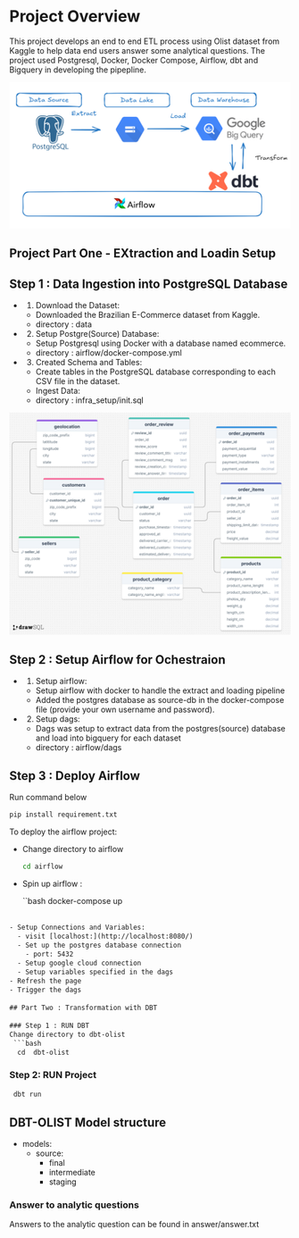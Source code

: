 # Project Overview

This project develops an end to end ETL process using Olist dataset from Kaggle to help data end users answer some analytical questions. The project used Postgresql, Docker, Docker Compose, Airflow, dbt and Bigquery in developing the pipepline.

![image](assets/project_setup.png)

## Project Part One - EXtraction and Loadin Setup

## Step 1 : Data Ingestion into PostgreSQL Database

- 1. Download the Dataset:
  - Downloaded the Brazilian E-Commerce dataset from Kaggle.
  - directory : data

- 2. Setup Postgre(Source) Database:
  - Setup Postgresql using Docker with a database named ecommerce.
  - directory : airflow/docker-compose.yml

- 3. Created  Schema and Tables:
  - Create tables in the PostgreSQL database corresponding to each CSV file in the dataset.
  - Ingest Data:
  - directory : infra_setup/init.sql

![image](assets/ecommerce_db.png)

## Step 2 : Setup Airflow for Ochestraion

- 1. Setup airflow:
  - Setup airflow with docker to handle the extract and loading pipeline
  - Added the postgres database as source-db in the docker-compose file (provide your own username and password).

- 2. Setup dags:
  - Dags was setup to extract data from the postgres(source) database and load into bigquery for each dataset
  - directory : airflow/dags

## Step 3 : Deploy Airflow

Run command below

   ```bash
  pip install requirement.txt

  ```

To deploy the airflow project:

- Change directory to airflow

  ```bash
  cd airflow

  ```

- Spin up airflow :

   ``bash
  docker-compose up

```

- Setup Connections and Variables:
  - visit [localhost:](http://localhost:8080/)
  - Set up the postgres database connection
    - port: 5432
  - Setup google cloud connection
  - Setup variables specified in the dags
- Refresh the page
- Trigger the dags

## Part Two : Transformation with DBT

### Step 1 : RUN DBT
Change directory to dbt-olist
 ```bash
  cd  dbt-olist 

  ```

### Step 2:  RUN Project

 ```bash
  dbt run  

  ```

## DBT-OLIST Model structure

- models:
  - source:
    - final
    - intermediate
    - staging

### Answer to analytic questions

Answers to the analytic question can be found in answer/answer.txt
